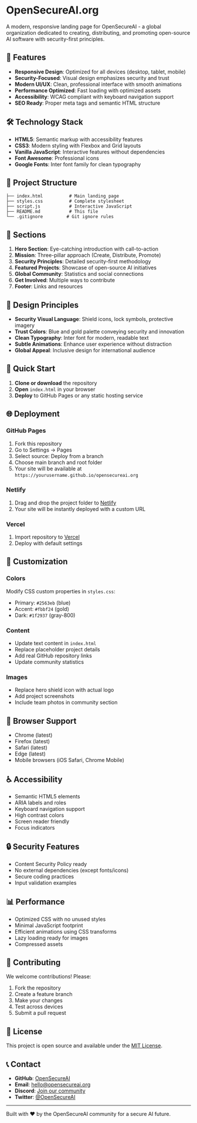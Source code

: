 # OpenSecureAI.org

A modern, responsive landing page for OpenSecureAI - a global organization dedicated to creating, distributing, and promoting open-source AI software with security-first principles.

## 🚀 Features

- **Responsive Design**: Optimized for all devices (desktop, tablet, mobile)
- **Security-Focused**: Visual design emphasizes security and trust
- **Modern UI/UX**: Clean, professional interface with smooth animations
- **Performance Optimized**: Fast loading with optimized assets
- **Accessibility**: WCAG compliant with keyboard navigation support
- **SEO Ready**: Proper meta tags and semantic HTML structure

## 🛠️ Technology Stack

- **HTML5**: Semantic markup with accessibility features
- **CSS3**: Modern styling with Flexbox and Grid layouts
- **Vanilla JavaScript**: Interactive features without dependencies
- **Font Awesome**: Professional icons
- **Google Fonts**: Inter font family for clean typography

## 📁 Project Structure

```
├── index.html          # Main landing page
├── styles.css          # Complete stylesheet
├── script.js           # Interactive JavaScript
├── README.md           # This file
└── .gitignore         # Git ignore rules
```

## 🎯 Sections

1. **Hero Section**: Eye-catching introduction with call-to-action
2. **Mission**: Three-pillar approach (Create, Distribute, Promote)
3. **Security Principles**: Detailed security-first methodology
4. **Featured Projects**: Showcase of open-source AI initiatives
5. **Global Community**: Statistics and social connections
6. **Get Involved**: Multiple ways to contribute
7. **Footer**: Links and resources

## 🎨 Design Principles

- **Security Visual Language**: Shield icons, lock symbols, protective imagery
- **Trust Colors**: Blue and gold palette conveying security and innovation
- **Clean Typography**: Inter font for modern, readable text
- **Subtle Animations**: Enhance user experience without distraction
- **Global Appeal**: Inclusive design for international audience

## 🚀 Quick Start

1. **Clone or download** the repository
2. **Open** `index.html` in your browser
3. **Deploy** to GitHub Pages or any static hosting service

## 🌐 Deployment

### GitHub Pages
1. Fork this repository
2. Go to Settings → Pages
3. Select source: Deploy from a branch
4. Choose main branch and root folder
5. Your site will be available at `https://yourusername.github.io/opensecureai.org`

### Netlify
1. Drag and drop the project folder to [Netlify](https://netlify.com)
2. Your site will be instantly deployed with a custom URL

### Vercel
1. Import repository to [Vercel](https://vercel.com)
2. Deploy with default settings

## 🔧 Customization

### Colors
Modify CSS custom properties in `styles.css`:
- Primary: `#2563eb` (blue)
- Accent: `#fbbf24` (gold)
- Dark: `#1f2937` (gray-800)

### Content
- Update text content in `index.html`
- Replace placeholder project details
- Add real GitHub repository links
- Update community statistics

### Images
- Replace hero shield icon with actual logo
- Add project screenshots
- Include team photos in community section

## 📱 Browser Support

- Chrome (latest)
- Firefox (latest)
- Safari (latest)
- Edge (latest)
- Mobile browsers (iOS Safari, Chrome Mobile)

## ♿ Accessibility

- Semantic HTML5 elements
- ARIA labels and roles
- Keyboard navigation support
- High contrast colors
- Screen reader friendly
- Focus indicators

## 🔒 Security Features

- Content Security Policy ready
- No external dependencies (except fonts/icons)
- Secure coding practices
- Input validation examples

## 📊 Performance

- Optimized CSS with no unused styles
- Minimal JavaScript footprint
- Efficient animations using CSS transforms
- Lazy loading ready for images
- Compressed assets

## 🤝 Contributing

We welcome contributions! Please:

1. Fork the repository
2. Create a feature branch
3. Make your changes
4. Test across devices
5. Submit a pull request

## 📄 License

This project is open source and available under the [MIT License](LICENSE).

## 📞 Contact

- **GitHub**: [OpenSecureAI](https://github.com/opensecureai)
- **Email**: hello@opensecureai.org
- **Discord**: [Join our community](https://discord.gg/opensecureai)
- **Twitter**: [@OpenSecureAI](https://twitter.com/OpenSecureAI)

---

Built with ❤️ by the OpenSecureAI community for a secure AI future.
